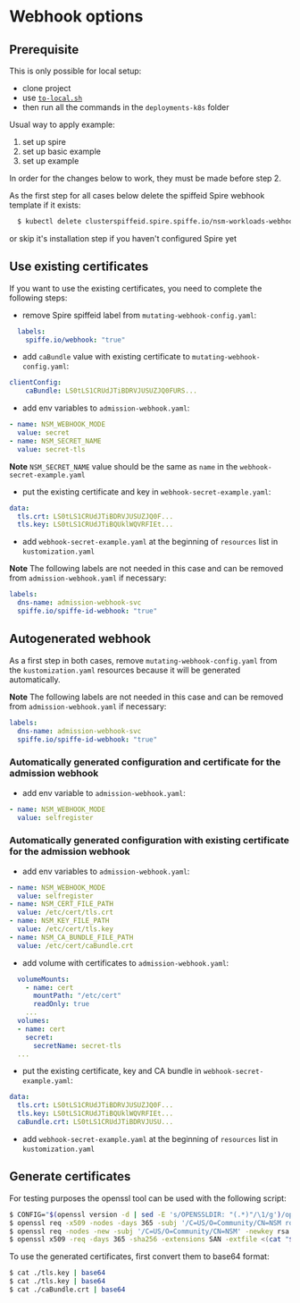 # Webhook options

## Prerequisite

This is only possible for local setup:
- clone project
- use [`to-local.sh`](../../to-local.sh)
- then run all the commands in the `deployments-k8s` folder

Usual way to apply example:
1. set up spire
2. set up basic example
3. set up example

In order for the changes below to work, they must be made before step 2.

As the first step for all cases below delete the spiffeid Spire webhook template if it exists:
```bash
  $ kubectl delete clusterspiffeid.spire.spiffe.io/nsm-workloads-webhook
```
or skip it's installation step if you haven't configured Spire yet

## Use existing certificates

If you want to use the existing certificates, you need to complete the following steps:

- remove Spire spiffeid label from `mutating-webhook-config.yaml`:
```yaml
  labels:
    spiffe.io/webhook: "true"
```

- add `caBundle` value with existing certificate to `mutating-webhook-config.yaml`:
```yaml
clientConfig:
    caBundle: LS0tLS1CRUdJTiBDRVJUSUZJQ0FURS...
```

- add env variables to `admission-webhook.yaml`:
```yaml
- name: NSM_WEBHOOK_MODE
  value: secret
- name: NSM_SECRET_NAME
  value: secret-tls
```
**Note** `NSM_SECRET_NAME` value should be the same as `name` in the `webhook-secret-example.yaml`

- put the existing certificate and key in `webhook-secret-example.yaml`:
```yaml
data:
  tls.crt: LS0tLS1CRUdJTiBDRVJUSUZJQ0F...
  tls.key: LS0tLS1CRUdJTiBQUklWQVRFIEt...
```

- add `webhook-secret-example.yaml` at the beginning of `resources` list in `kustomization.yaml`

**Note** The following labels are not needed in this case and can be removed from `admission-webhook.yaml` if necessary:

```yaml
labels:
  dns-name: admission-webhook-svc
  spiffe.io/spiffe-id-webhook: "true"
```

## Autogenerated webhook

As a first step in both cases, remove `mutating-webhook-config.yaml` from the `kustomization.yaml` resources because it will be generated automatically.

**Note** The following labels are not needed in this case and can be removed from `admission-webhook.yaml` if necessary:

```yaml
labels:
  dns-name: admission-webhook-svc
  spiffe.io/spiffe-id-webhook: "true"
```

### Automatically generated configuration and certificate for the admission webhook

- add env variable to `admission-webhook.yaml`:
```yaml
- name: NSM_WEBHOOK_MODE
  value: selfregister
```

### Automatically generated configuration with existing certificate for the admission webhook

- add env variables to `admission-webhook.yaml`:
```yaml
- name: NSM_WEBHOOK_MODE
  value: selfregister
- name: NSM_CERT_FILE_PATH
  value: /etc/cert/tls.crt
- name: NSM_KEY_FILE_PATH
  value: /etc/cert/tls.key
- name: NSM_CA_BUNDLE_FILE_PATH
  value: /etc/cert/caBundle.crt
```

- add volume with certificates to `admission-webhook.yaml`:
```yaml
  volumeMounts:
    - name: cert
      mountPath: "/etc/cert"
      readOnly: true
    ...
  volumes:
  - name: cert
    secret:
      secretName: secret-tls
  ...
```

- put the existing certificate, key and CA bundle in `webhook-secret-example.yaml`:
```yaml
data:
  tls.crt: LS0tLS1CRUdJTiBDRVJUSUZJQ0F...
  tls.key: LS0tLS1CRUdJTiBQUklWQVRFIEt...
  caBundle.crt: LS0tLS1CRUdJTiBDRVJUSU...
```

- add `webhook-secret-example.yaml` at the beginning of `resources` list in `kustomization.yaml`

## Generate certificates

For testing purposes the openssl tool can be used with the following script:
```bash
$ CONFIG="$(openssl version -d | sed -E 's/OPENSSLDIR: "(.*)"/\1/g')/openssl.cnf"
$ openssl req -x509 -nodes -days 365 -subj '/C=US/O=Community/CN=NSM root CA' -newkey rsa:2048 -keyout caBundle.key -out caBundle.crt
$ openssl req -nodes -new -subj '/C=US/O=Community/CN=NSM' -newkey rsa:2048 -keyout tls.key -out tls.csr
$ openssl x509 -req -days 365 -sha256 -extensions SAN -extfile <(cat "${CONFIG}"; echo '[SAN]'; echo 'subjectAltName=DNS:admission-webhook-svc.nsm-system,DNS:admission-webhook-svc.nsm-system.svc') -CA caBundle.crt -CAkey caBundle.key -CAcreateserial -in tls.csr -out tls.crt
```
To use the generated certificates, first convert them to base64 format:
```bash
$ cat ./tls.key | base64
$ cat ./tls.key | base64
$ cat ./caBundle.crt | base64
```
